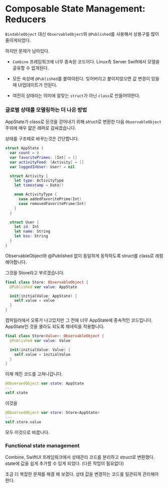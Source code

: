# Composable State Management: Reducers

`BindableObject` 대신 `ObservableObject`와 `@Published`를 사용해서 상용구를 많이 줄이게되었다.

하지만 문제가 남아있다.

- `Combine` 프레임워크에 너무 종속된 코드이다. Linux측 Server Swift에서 모델을 공유할 수 없게된다.

- 모든 속성에 `@Published`를 붙여야된다. 잊어버리고 붙이지않으면 값 변경이 있을 때 UI업데이트가 안된다.

- 여전히 상태라는 의미에 알맞는 `struct`가 아닌 `class`로 만들어야한다.

### 글로벌 상태를 모델링하는 더 나은 방법

AppState가 class로 된것을 걷어내기 위해 struct로 변환한 다음 `ObservableObject` 주위에 매우 얇은 래퍼로 감싸겠습니다.

상태를 구조체로 바꾸는것은 간단합니다.

```swift
struct AppState {
  var count = 0
  var favoritePrimes: [Int] = []
  var activityFeed: [Activity] = []
  var loggedInUser: User? = nil

  struct Activity {
    let type: ActivityType
    let timestamp = Date()

    enum ActivityType {
      case addedFavoritePrime(Int)
      case removedFavoritePrime(Int)
    }
  }

  struct User {
    let id: Int
    let name: String
    let bio: String
  }
}
```

ObservableObject와 @Published 없이 동일하게 동작하도록 struct를 class로 래핑해야합니다.

그것을 Store라고 부르겠습니다.

```swift
final class Store: ObservableObject {
  @Published var value: AppState

  init(initialValue: AppState) {
    self.value = value
  }
}
```

컴파일러에서 오류가 나고있지만 그 전에 너무 AppState에 종속적인 코드입니다. AppState인 것을 몰라도 되도록 제네릭을 적용합니다.

```swift
final class Store<Value>: ObservableObject {
  @Published var value: Value

  init(initialValue: Value) {
    self.value = initialValue
  }
}
```

이제 깨진 코드를 고쳐나갑니다.

```swift
@ObservedObject var state: AppState
---
self.state
```

이것을

```swift
@ObservedObject var store: Store<AppState>
---
self.store.value
```

모두 이것으로 바꿉니다.



### Functional state management

Combine, SwiftUI 프레임워크에서 상태관리 코드를 분리하고 struct로 변환했다. state에 값을 쉽게 추가할 수 있게 되었다. (다른 작업이 필요없다)

조금 더 복잡한 문제를 해결 해 보겠다. 상태 값을 변경하는 코드를 일관되게 관리해야 한다.



